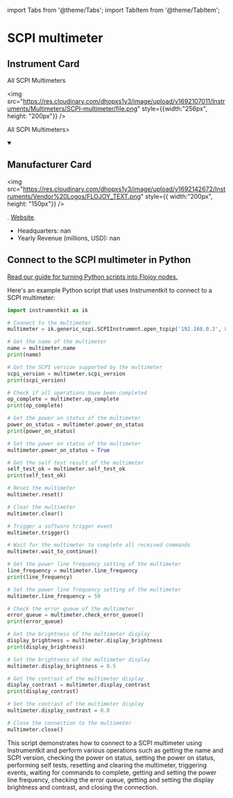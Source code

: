 
import Tabs from '@theme/Tabs';
import TabItem from '@theme/TabItem';

# SCPI multimeter

## Instrument Card

<div className="flex">

<div>

All SCPI Multimeters

</div>

<img src="https://res.cloudinary.com/dhopxs1y3/image/upload/v1692107011/Instruments/Multimeters/SCPI-multimeter/file.png" style={{width:"256px", height: "200px"}} />

</div>

All SCPI Multimeters>

<details open>
<summary><h2>Manufacturer Card</h2></summary>

<img src="https://res.cloudinary.com/dhopxs1y3/image/upload/v1692142672/Instruments/Vendor%20Logos/FLOJOY_TEXT.png" style={{ width:"200px", height: "150px"}} />

. <a href="https://en.wikipedia.org/wiki/Standard_Commands_for_Programmable_Instruments">Website</a>.

<ul>
  <li>Headquarters: nan</li>
  <li>Yearly Revenue (millions, USD): nan</li>
</ul>
</details>

## Connect to the SCPI multimeter in Python

[Read our guide for turning Python scripts into Flojoy nodes.](https://docs.flojoy.ai/custom-nodes/creating-custom-node/)


<Tabs>
<TabItem value="Instrumentkit" label="Instrumentkit">

Here's an example Python script that uses Instrumentkit to connect to a SCPI multimeter:

```python
import instrumentkit as ik

# Connect to the multimeter
multimeter = ik.generic_scpi.SCPIInstrument.open_tcpip('192.168.0.2', 8888)

# Get the name of the multimeter
name = multimeter.name
print(name)

# Get the SCPI version supported by the multimeter
scpi_version = multimeter.scpi_version
print(scpi_version)

# Check if all operations have been completed
op_complete = multimeter.op_complete
print(op_complete)

# Get the power on status of the multimeter
power_on_status = multimeter.power_on_status
print(power_on_status)

# Set the power on status of the multimeter
multimeter.power_on_status = True

# Get the self test result of the multimeter
self_test_ok = multimeter.self_test_ok
print(self_test_ok)

# Reset the multimeter
multimeter.reset()

# Clear the multimeter
multimeter.clear()

# Trigger a software trigger event
multimeter.trigger()

# Wait for the multimeter to complete all received commands
multimeter.wait_to_continue()

# Get the power line frequency setting of the multimeter
line_frequency = multimeter.line_frequency
print(line_frequency)

# Set the power line frequency setting of the multimeter
multimeter.line_frequency = 50

# Check the error queue of the multimeter
error_queue = multimeter.check_error_queue()
print(error_queue)

# Get the brightness of the multimeter display
display_brightness = multimeter.display_brightness
print(display_brightness)

# Set the brightness of the multimeter display
multimeter.display_brightness = 0.5

# Get the contrast of the multimeter display
display_contrast = multimeter.display_contrast
print(display_contrast)

# Set the contrast of the multimeter display
multimeter.display_contrast = 0.8

# Close the connection to the multimeter
multimeter.close()
```

This script demonstrates how to connect to a SCPI multimeter using Instrumentkit and perform various operations such as getting the name and SCPI version, checking the power on status, setting the power on status, performing self tests, resetting and clearing the multimeter, triggering events, waiting for commands to complete, getting and setting the power line frequency, checking the error queue, getting and setting the display brightness and contrast, and closing the connection.

</TabItem>
</Tabs>